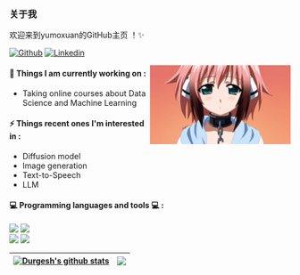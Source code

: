 
 ### 关于我
 欢迎来到yumoxuan的GitHub主页 ！✨ 

[![Github](https://img.shields.io/badge/-Github-000?style=flat&logo=Github&logoColor=white)](https://github.com/yumoxuan-25)
[![Linkedin](https://img.shields.io/badge/-LinkedIn-blue?style=flat&logo=Linkedin&logoColor=white)](https://www.linkedin.com/in/jingchao-zeng-247a6a2b6/)

<img align="right" alt="img" src="https://github.com/yumoxuan-25/yumoxuan-25/blob/main/img/ikaros.jpg" width="50%" height="auto" />
 
 
#### 🌱 Things I am currently working on : 
- Taking online courses about Data Science and Machine Learning 


#### ⚡ Things recent ones I'm interested in  : 
- Diffusion model
- Image generation
- Text-to-Speech
- LLM
#### :computer: Programming languages and tools :computer: : 
<p>
<code><img width="10%" src="https://www.vectorlogo.zone/logos/java/java-ar21.svg"></code>
<code><img width="10%" src="https://www.vectorlogo.zone/logos/python/python-ar21.svg"></code>
<br />
 <code><img width="10%" src="https://www.vectorlogo.zone/logos/vuejs/vuejs-ar21.svg"></code>
<code><img width="10%" src="https://www.vectorlogo.zone/logos/springio/springio-ar21.svg"></code>
</p>

| <a href="https://github.com/yumoxuan-25/github-readme-stats"><img align="center" src="https://github-readme-stats.vercel.app/api?username=yumoxuan-25&show_icons=true&include_all_commits=true&theme=buefy&hide_border=true" alt="Durgesh's github stats" /></a> | <a href="https://github.com/yumoxuan-25/github-readme-stats"><img align="center" src="https://github-readme-stats.vercel.app/api/top-langs/?username=yumoxuan-25&layout=compact&theme=buefy&hide_border=true" /></a> |
| ------------- | ------------- |



